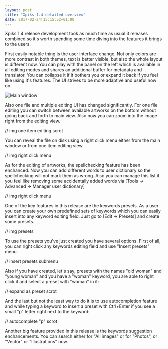 ```yaml
---
layout: post
title: "Xpiks 1.4 detailed overview"
date: 2017-02-24T15:15:52+01:00
---
```


Xpiks 1.4 release development took as much time as usual 3 releases combined so it's worth spending some time diving into the features it brings to the users.

First easily notable thing is the user interface change. Not only colors are more contrast in both themes, text is better visible, but also the whole layout is different now. You can play with the panel on the left which is available in all editing modes and shares an additional buffer for metadata and translator. You can collapse it if it bothers you or expand it back if you feel like using it's features. The UI strives to be more adaptive and useful now on.

<img alt="Main window" src="{{site.url}}/images/screenshots/xpiks-qt-dark.jpg" class="small-12 large-8" />

Also one file and multiple editing UI has changed significantly. For one file editing you can switch between available artworks on the bottom without going back and forth to main view. Also now you can zoom into the image right from the editing view.

// img one item editing scrot

You can reveal the file on disk using a right click menu either from the main window or from one item editing view.

// img right click menu

As for the editing of artworks, the spellchecking feature has been enchanced. Now you can add different words to user dictionary so the spellchecking will not mark them as wrong. Also you can manage this list if you feel like removing some accidentally added words via [Tools -> Advanced -> Manager user dictionary]

// img right click menu 

One of the key features in this release are the keywords presets. As a user you can create your own predefined sets of keywords which you can easily insert into any keyword editing field. Just go to [Edit -> Presets] and create some presets.

// img presets

To use the presets you've just created you have several options. First of all, you can right click any keywords editing field and use "Insert presets" menu.

// insert presets submenu

Also if you have created, let's say, presets with the names "old woman" and "young woman" and you have a "woman" keyword, you are able to right click it and select a preset with "woman" in it:

// expand as preset scrot

And the last but not the least way to do it is to use autocompletion feature and while typing a keyword to insert a preset with Ctrl+Enter if you see a small "p" letter right next to the keyword:

// autocomplete "p" scrot

Another big feature provided in this release is the keywords suggestion enchancements. You can search either for "All images" or for "Photos", or "Vector" or "Illustrations" now.